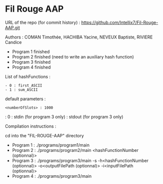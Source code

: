# Fil Rouge AAP

URL of the repo (for commit history) : https://github.com/Intellix7/Fil-Rouge-AAP.git
 
Authors : 
COMAN Timothée,
HACHIBA Yacine,
NEVEUX Baptiste,
RIVIERE Candice  
- Program 1 finished
- Program 2 finished (need to write an auxiliary hash function)
- Program 3 finished
- Program 4 finished

List of hashFunctions :  
``` 
- 0 : first_ASCII
- 1 : sum_ASCII
```

default parameters : 
```
<numberOfSlots> : 1000
```
<hashFunctionNumber> : 0
<inputFilePath> : stdin (for program 3 only)
<outputFilePath> : stdout (for program 3 only)

Compilation instructions : 

cd into the "FIL-ROUGE-AAP" directory

- Program 1 : ./programs/program1/main <inputFilePath>
- Program 2 : ./programs/program2/main <inputFilePath> <numberOfSlots> <hashFunctionNumber (optionnal)>
- Program 3 : ./programs/program3/main -s<numberOfSlots> -h<hashFunctionNumber (optionnal)> -o<outputFilePath (optionnal)> -i<inputFilePath (optionnal)>
- Program 4 : ./programs/program3/main <inputFilePath> 